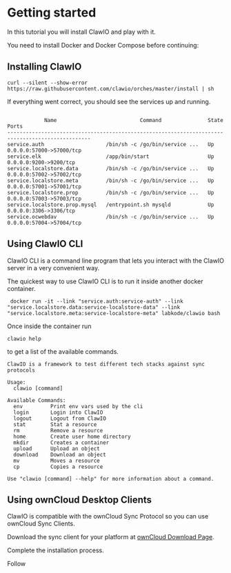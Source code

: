 # Getting started

In this tutorial you will install ClawIO and play with it.

You need to install Docker and Docker Compose before continuing:

## Installing ClawIO

```
curl --silent --show-error https://raw.githubusercontent.com/clawio/orches/master/install | sh
 ```
 If everything went correct, you should see the services up and running.
 
```

            Name                           Command               State            Ports
-------------------------------------------------------------------------------------------------
service.auth                    /bin/sh -c /go/bin/service ...   Up      0.0.0.0:57000->57000/tcp
service.elk                     /app/bin/start                   Up      0.0.0.0:9200->9200/tcp
service.localstore.data         /bin/sh -c /go/bin/service ...   Up      0.0.0.0:57002->57002/tcp
service.localstore.meta         /bin/sh -c /go/bin/service ...   Up      0.0.0.0:57001->57001/tcp
service.localstore.prop         /bin/sh -c /go/bin/service ...   Up      0.0.0.0:57003->57003/tcp
service.localstore.prop.mysql   /entrypoint.sh mysqld            Up      0.0.0.0:3306->3306/tcp
service.ocwebdav                /bin/sh -c /go/bin/service ...   Up      0.0.0.0:57004->57004/tcp
```

## Using ClawIO CLI
ClawIO CLI is a command line program that lets you interact with the ClawIO server in a very convenient way.

The quickest way to use ClawIO CLI is to run it inside another docker container.

```
 docker run -it --link "service.auth:service-auth" --link "service.localstore.data:service-localstore-data" --link "service.localstore.meta:service-localstore-meta" labkode/clawio bash

```

Once inside the container run
```
clawio help 
```
to get a list of the available commands.

```
ClawIO is a framework to test different tech stacks against sync protocols

Usage:
  clawio [command]

Available Commands:
  env         Print env vars used by the cli
  login       Login into ClawIO
  logout      Logout from ClawIO
  stat        Stat a resource
  rm          Remove a resource
  home        Create user home directory
  mkdir       Creates a container
  upload      Upload an object
  download    Download an object
  mv          Moves a resource
  cp          Copies a resource

Use "clawio [command] --help" for more information about a command.
```

## Using ownCloud Desktop Clients
ClawIO is compatible with the ownCloud Sync Protocol so you can use ownCloud Sync Clients.

Download the sync client for your platform at [ownCloud Download Page](https://owncloud.org/install/#install-clients).

Complete the installation process.

Follow 

